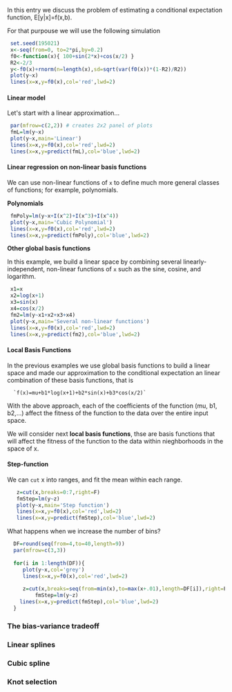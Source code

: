 
In this entry we discuss the problem of estimating a conditional expectation function, E[y|x]=f(x,b).

For that purpouse we will use the following simulation

```r
 set.seed(195021)
 x<-seq(from=0, to=2*pi,by=0.2)
 f0<-function(x){ 100+sin(2*x)+cos(x/2) }
 R2<-2/3
 y<-f0(x)+rnorm(n=length(x),sd=sqrt(var(f0(x))*(1-R2)/R2))
 plot(y~x)
 lines(x=x,y=f0(x),col='red',lwd=2)
```

#### Linear model

Let's start with a linear approximation...

```r
 par(mfrow=c(2,2)) # creates 2x2 panel of plots
 fmL=lm(y~x)
 plot(y~x,main='Linear')
 lines(x=x,y=f0(x),col='red',lwd=2)
 lines(x=x,y=predict(fmL),col='blue',lwd=2)

 ```
 
 #### Linear regression on non-linear basis functions
 
 We can use non-linear functions of `x` to define much more general classes of functions; for example, polynomials. 
 
 **Polynomials**

```r
 fmPoly=lm(y~x+I(x^2)+I(x^3)+I(x^4))
 plot(y~x,main='Cubic Polynomial')
 lines(x=x,y=f0(x),col='red',lwd=2)
 lines(x=x,y=predict(fmPoly),col='blue',lwd=2)

```

**Other global basis functions**

In this example, we build a linear space by combining several linearly-independent, non-linear functions of `x` such as the sine, cosine, and logarithm.

```r
 x1=x
 x2=log(x+1)
 x3=sin(x)
 x4=cos(x/2)
 fm2=lm(y~x1+x2+x3+x4)
 plot(y~x,main='Several non-linear functions')
 lines(x=x,y=f0(x),col='red',lwd=2)
 lines(x=x,y=predict(fm2),col='blue',lwd=2)
```

#### Local Basis Functions

In the previous examples we use global basis functions to build a linear space and made our approximation to the conditional expectation an linear combination of these basis functions, that is

      `f(x)=mu+b1*log(x+1)+b2*sin(x)+b3*cos(x/2)`
      
With the above approach, each of the coefficients of the function (mu, b1, b2,...) affect the fitness of the function to the data over the entire input space. 

We will consider next **local basis functions**, thse are basis functions that will affect the fitness of the function to the data within nieghborhoods in the space of x.

#### Step-function

We can `cut` x into ranges, and fit the mean within each range.

```r
   z=cut(x,breaks=0:7,right=F)
   fmStep=lm(y~z)
   plot(y~x,main='Step function')
   lines(x=x,y=f0(x),col='red',lwd=2)
   lines(x=x,y=predict(fmStep),col='blue',lwd=2)

```

What happens when we increase the number of bins?

```r
  DF=round(seq(from=4,to=40,length=9))
  par(mfrow=c(3,3))
  
  for(i in 1:length(DF)){
	 plot(y~x,col='grey')
	 lines(x=x,y=f0(x),col='red',lwd=2)
	
	 z=cut(x,breaks=seq(from=min(x),to=max(x+.01),length=DF[i]),right=F)
         fmStep=lm(y~z)
	lines(x=x,y=predict(fmStep),col='blue',lwd=2)  
  }
 ```
### The bias-variance tradeoff

### Linear splines

### Cubic spline


### Knot selection


